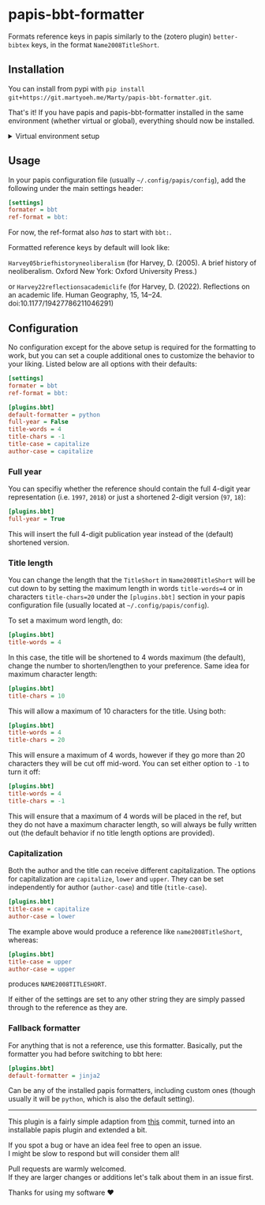 # papis-bbt-formatter

Formats reference keys in papis similarly to the (zotero plugin) `better-bibtex` keys, in the format `Name2008TitleShort`.

## Installation

<!-- TODO set up pypi repository / explain git install path -->

You can install from pypi with `pip install git+https://git.martyoeh.me/Marty/papis-bbt-formatter.git`.

That's it! If you have papis and papis-bbt-formatter installed in the same environment (whether virtual or global),
everything should now be installed.

<!-- markdownlint-disable MD033 -->
<details>
<summary>Virtual environment setup</summary>

Depending on the way you set up your virtual environments, plugins like this can be _injected_ by the virtual environment manager.

For example, using `uv`, you can install papis to be accessible globally together with papis-bbt-formatter in the following way:

```bash
uv tool install --with git+https://git.martyoeh.me/Marty/papis-bbt-formatter.git papis
```

Or, with `pipx`:

```bash
pipx install papis
pipx inject papis git+https://git.martyoeh.me/Marty/papis-bbt-formatter.git
```

</details>
<!-- markdownlint-enable MD033 -->

## Usage

In your papis configuration file (usually `~/.config/papis/config`), add the following under the main settings header:

```cfg
[settings]
formater = bbt
ref-format = bbt:
```

For now, the ref-format also _has_ to start with `bbt:`.

Formatted reference keys by default will look like:

`Harvey05briefhistoryneoliberalism` (for Harvey, D. (2005). A brief history of neoliberalism. Oxford New York: Oxford University Press.)

or `Harvey22reflectionsacademiclife` (for Harvey, D. (2022). Reflections on an academic life. Human Geography, 15, 14–24. doi:10.1177/19427786211046291)

## Configuration

No configuration except for the above setup is required for the formatting to work,
but you can set a couple additional ones to customize the behavior to your liking.
Listed below are all options with their defaults:

```cfg
[settings]
formater = bbt
ref-format = bbt:

[plugins.bbt]
default-formatter = python
full-year = False
title-words = 4
title-chars = -1
title-case = capitalize
author-case = capitalize
```

### Full year

You can specifiy whether the reference should contain the full 4-digit year representation (i.e. `1997`, `2018`) or just a shortened 2-digit version (`97`, `18`):

```cfg
[plugins.bbt]
full-year = True
```

This will insert the full 4-digit publication year instead of the (default) shortened version.

### Title length

You can change the length that the `TitleShort` in `Name2008TitleShort` will be cut down to by setting
the maximum length in words `title-words=4` or in characters `title-chars=20` under the `[plugins.bbt]` section in your papis configuration file (usually located at `~/.config/papis/config`).

To set a maximum word length, do:

```cfg
[plugins.bbt]
title-words = 4
```

In this case, the title will be shortened to 4 words maximum (the default),
change the number to shorten/lengthen to your preference.
Same idea for maximum character length:

```cfg
[plugins.bbt]
title-chars = 10
```

This will allow a maximum of 10 characters for the title.
Using both:

```cfg
[plugins.bbt]
title-words = 4
title-chars = 20
```

This will ensure a maximum of 4 words, however if they go more than 20 characters they will be cut off mid-word.
You can set either option to `-1` to turn it off:

```cfg
[plugins.bbt]
title-words = 4
title-chars = -1
```

This will ensure that a maximum of 4 words will be placed in the ref, but they do not have a maximum character length,
so will always be fully written out (the default behavior if no title length options are provided).

### Capitalization

Both the author and the title can receive different capitalization.
The options for capitalization are `capitalize`, `lower` and `upper`.
They can be set independently for author (`author-case`) and title (`title-case`).

```cfg
[plugins.bbt]
title-case = capitalize
author-case = lower
```

The example above would produce a reference like `name2008TitleShort`, whereas:

```cfg
[plugins.bbt]
title-case = upper
author-case = upper
```

produces `NAME2008TITLESHORT`.

If either of the settings are set to any other string they are simply passed through to the reference as they are.

### Fallback formatter

For anything that is not a reference, use this formatter.
Basically, put the formatter you had before switching to bbt here:

```cfg
[plugins.bbt]
default-formatter = jinja2
```

Can be any of the installed papis formatters, including custom ones
(though usually it will be `python`, which is also the default setting).

---

This plugin is a fairly simple adaption from [this](https://github.com/hrdl-github/papis/commit/b9b9c6eaa3de159e1b210174ef49e90a89271eb8) commit,
turned into an installable papis plugin and extended a bit.

If you spot a bug or have an idea feel free to open an issue.\
I might be slow to respond but will consider them all!

Pull requests are warmly welcomed.\
If they are larger changes or additions let's talk about them in an issue first.

Thanks for using my software ❤️
